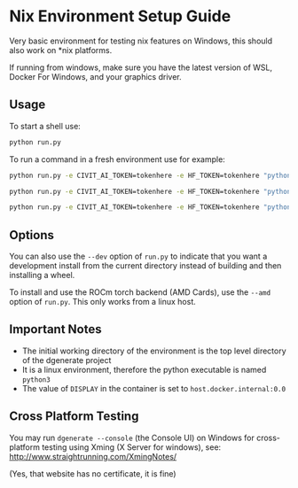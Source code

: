 # Nix Environment Setup Guide

Very basic environment for testing nix features on Windows, this should also work on *nix platforms.

If running from windows, make sure you have the latest version of WSL, Docker For Windows, and your graphics driver.

## Usage

To start a shell use:
```bash
python run.py
```

To run a command in a fresh environment use for example:

```bash
python run.py -e CIVIT_AI_TOKEN=tokenhere -e HF_TOKEN=tokenhere "python3 examples/run.py --short-animations --subprocess-only --skip ncnn &> examples/examples-docker.log"

python run.py -e CIVIT_AI_TOKEN=tokenhere -e HF_TOKEN=tokenhere "python3 run_tests.py --clean --examples --skip ncnn"

python run.py -e CIVIT_AI_TOKEN=tokenhere -e HF_TOKEN=tokenhere "python3 run_tests.py --clean --examples --subprocess-only --skip ncnn"
```

## Options

You can also use the `--dev` option of `run.py` to indicate that you want a development install from the current directory instead of building and then installing a wheel.

To install and use the ROCm torch backend (AMD Cards), use the `--amd` option of `run.py`. This only works from a linux host.

## Important Notes

- The initial working directory of the environment is the top level directory of the dgenerate project
- It is a linux environment, therefore the python executable is named `python3`
- The value of `DISPLAY` in the container is set to `host.docker.internal:0.0`

## Cross Platform Testing

You may run `dgenerate --console` (the Console UI) on Windows for cross-platform testing using Xming (X Server for windows), see: http://www.straightrunning.com/XmingNotes/

(Yes, that website has no certificate, it is fine)
